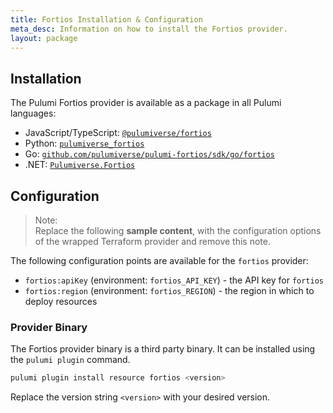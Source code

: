 ```yaml
---
title: Fortios Installation & Configuration
meta_desc: Information on how to install the Fortios provider.
layout: package
---
```


## Installation

The Pulumi Fortios provider is available as a package in all Pulumi languages:

* JavaScript/TypeScript: [`@pulumiverse/fortios`](https://www.npmjs.com/package/@pulumiverse/fortios)
* Python: [`pulumiverse_fortios`](https://pypi.org/project/pulumiverse_fortios/)
* Go: [`github.com/pulumiverse/pulumi-fortios/sdk/go/fortios`](https://pkg.go.dev/github.com/pulumiverse/pulumi-fortios/sdk/go/fortios)
* .NET: [`Pulumiverse.Fortios`](https://www.nuget.org/packages/Pulumiverse.Fortios)


## Configuration

> Note:  
> Replace the following **sample content**, with the configuration options
> of the wrapped Terraform provider and remove this note.

The following configuration points are available for the `fortios` provider:

- `fortios:apiKey` (environment: `fortios_API_KEY`) - the API key for `fortios`
- `fortios:region` (environment: `fortios_REGION`) - the region in which to deploy resources

### Provider Binary

The Fortios provider binary is a third party binary. It can be installed using the `pulumi plugin` command.

```bash
pulumi plugin install resource fortios <version>
```

Replace the version string `<version>` with your desired version.
